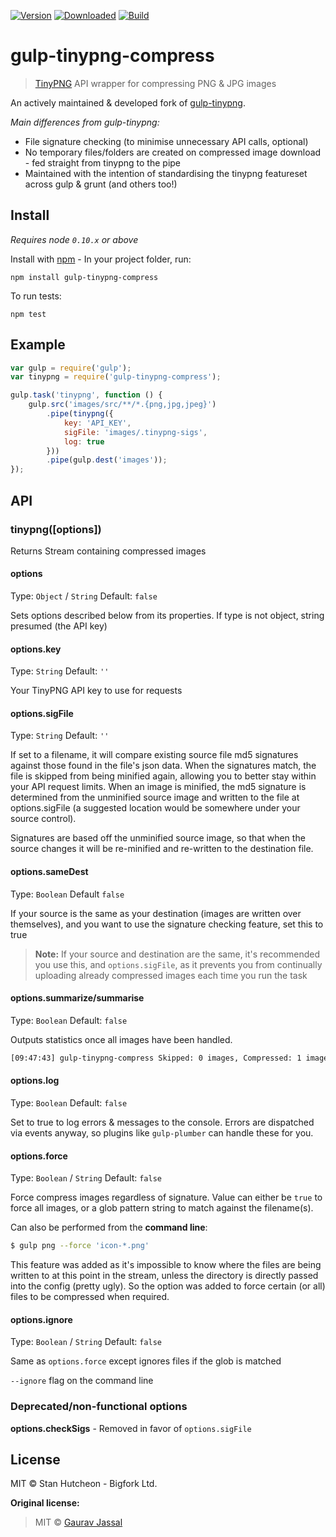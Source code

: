 [![Version](https://img.shields.io/npm/v/gulp-tinypng-compress.svg)][npm]
[![Downloaded](https://img.shields.io/npm/dm/gulp-tinypng-compress.svg)][npm]
[![Build](https://img.shields.io/travis/stnvh/gulp-tinypng-compress.svg)][travis]

# gulp-tinypng-compress

> [TinyPNG](https://tinypng.com) API wrapper for compressing PNG & JPG images

An actively maintained & developed fork of [gulp-tinypng](https://github.com/creativeaura/gulp-tinypng).

*Main differences from gulp-tinypng:*
- File signature checking (to minimise unnecessary API calls, optional)
- No temporary files/folders are created on compressed image download - fed straight from tinypng to the pipe
- Maintained with the intention of standardising the tinypng featureset across gulp & grunt (and others too!)

## Install
*Requires node `0.10.x` or above*

Install with [npm](https://npmjs.org/package/gulp-tinypng-compress) - In your project folder, run:

```
npm install gulp-tinypng-compress
```

To run tests:

```
npm test
```

## Example

```js
var gulp = require('gulp');
var tinypng = require('gulp-tinypng-compress');

gulp.task('tinypng', function () {
	gulp.src('images/src/**/*.{png,jpg,jpeg}')
		.pipe(tinypng({
			key: 'API_KEY',
			sigFile: 'images/.tinypng-sigs',
			log: true
		}))
		.pipe(gulp.dest('images'));
});
```

## API

### tinypng([options])

Returns Stream containing compressed images

#### options
Type: `Object` / `String`
Default: `false`

Sets options described below from its properties. If type is not object, string presumed (the API key)

#### options.key
Type: `String`
Default: `''`

Your TinyPNG API key to use for requests

#### options.sigFile
Type: `String`
Default: `''`

If set to a filename, it will compare existing source file md5 signatures against those found in the file's json data. When the signatures match, the file is skipped from being minified again, allowing you to better stay within your API request limits. When an image is minified, the md5 signature is determined from the unminified source image and written to the file at options.sigFile (a suggested location would be somewhere under your source control).

Signatures are based off the unminified source image, so that when the source changes it will be re-minified and re-written to the destination file.

#### options.sameDest
Type: `Boolean`
Default `false`

If your source is the same as your destination (images are written over themselves), and you want to use the signature checking feature, set this to true

>**Note:** If your source and destination are the same, it's recommended you use this, and `options.sigFile`, as it prevents you from continually uploading already compressed images each time you run the task

#### options.summarize/summarise
Type: `Boolean`
Default: `false`

Outputs statistics once all images have been handled.
```bash
[09:47:43] gulp-tinypng-compress Skipped: 0 images, Compressed: 1 image, Savings: 3.98 KB (ratio: 0.4109)
```

#### options.log
Type: `Boolean`
Default: `false`

Set to true to log errors & messages to the console. Errors are dispatched via events anyway, so plugins like `gulp-plumber` can handle these for you.

#### options.force
Type: `Boolean` / `String`
Default: `false`

Force compress images regardless of signature. Value can either be `true` to force all images, or a glob pattern string to match against the filename(s).

Can also be performed from the **command line**:
```bash
$ gulp png --force 'icon-*.png'
```

This feature was added as it's impossible to know where the files are being written to at this point in the stream, unless the directory is directly passed into the config (pretty ugly). So the option was added to force certain (or all) files to be compressed when required.

#### options.ignore
Type: `Boolean` / `String`
Default: `false`

Same as `options.force` except ignores files if the glob is matched

`--ignore` flag on the command line

### Deprecated/non-functional options

**options.checkSigs** - Removed in favor of `options.sigFile`


## License

MIT © Stan Hutcheon - Bigfork Ltd.

**Original license:**

>MIT © [Gaurav Jassal](http://gaurav.jassal.me)

[npm]: https://www.npmjs.com/package/gulp-tinypng-compress
[travis]: https://travis-ci.org/stnvh/gulp-tinypng-compress
